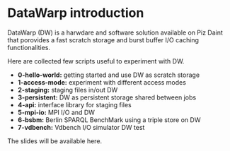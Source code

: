 # DataWarp introduction

DataWarp (DW) is a harwdare and software solution available on Piz Daint that porovides a fast scratch storage and burst buffer I/O caching functionalities.

Here are collected few scripts useful to experiment with DW.

- **0-hello-world:** getting started and use DW as scratch storage
- **1-access-mode:** experiment with different access modes
- **2-staging:** staging files in/out DW
- **3-persistent:** DW as persistent storage shared between jobs
- **4-api:** interface library for staging files
- **5-mpi-io:** MPI I/O and DW
- **6-bsbm:** Berlin SPARQL BenchMark using a triple store on DW
- **7-vdbench:** Vdbench I/O simulator DW test

The slides will be available here.
